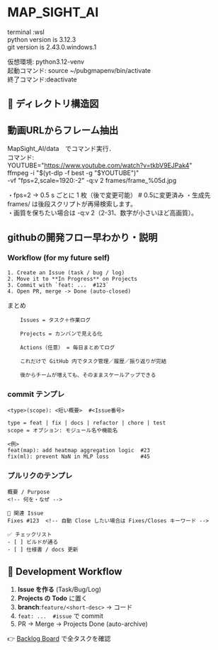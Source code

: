 # MAP_SIGHT_AI

terminal :wsl  
python version is 3.12.3  
git version is 2.43.0.windows.1  

仮想環境: python3.12-venv  
起動コマンド: source ~/pubgmapenv/bin/activate  
終了コマンド:deactivate  

## 📂 ディレクトリ構造図

<!-- DIR-START -->
<!-- ここが自動更新されます -->
<!-- DIR-END -->

## 動画URLからフレーム抽出  

MapSight_AI/data　でコマンド実行．  
コマンド:  
YOUTUBE="<https://www.youtube.com/watch?v=tkbV9EJPak4>"  
ffmpeg -i "$(yt-dlp -f best -g "$YOUTUBE")" \
       -vf "fps=2,scale=1920:-2" -q:v 2 frames/frame_%05d.jpg  

・fps=2 → 0.5 s ごとに 1 枚（後で変更可能） # 0.5に変更済み
・生成先 frames/ は後段スクリプトが再帰検索します。  
・画質を保ちたい場合は -q:v 2（2-31、数字が小さいほど高画質）。  

## githubの開発フロー早わかり・説明

### Workflow (for my future self)

```text
1. Create an Issue (task / bug / log)
2. Move it to **In Progress** on Projects
3. Commit with `feat: ...  #123`
4. Open PR, merge -> Done (auto-closed)

```

まとめ

```text
    Issues = タスク＋作業ログ

    Projects = カンバンで見える化

    Actions（任意） = 毎日まとめてログ

    これだけで GitHub 内でタスク管理／履歴／振り返りが完結

    後からチームが増えても、そのままスケールアップできる

```

### commit テンプレ

```text
<type>(scope): <短い概要>  #<Issue番号>

type = feat | fix | docs | refactor | chore | test  
scope = オプション: モジュール名や機能名  

<例>
feat(map): add heatmap aggregation logic  #23
fix(ml): prevent NaN in MLP loss          #45
```

### プルリクのテンプレ

```text
概要 / Purpose
<!-- 何を・なぜ -->

🔗 関連 Issue
Fixes #123  <!-- 自動 Close したい場合は Fixes/Closes キーワード -->

✅ チェックリスト
- [ ] ビルドが通る
- [ ] 仕様書 / docs 更新
```

## 🌱 Development Workflow

1. **Issue を作る** (Task/Bug/Log)
2. **Projects の Todo** に置く
3. **branch**:`feature/<short-desc>` → コード
4. `feat: ...  #issue` で commit
5. PR → Merge → Projects Done (auto-archive)

👉 [Backlog Board](https://github.com/<user>/<repo>/projects/1) で全タスクを確認
